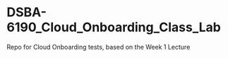 # DSBA-6190_Cloud_Onboarding_Class_Lab
Repo for Cloud Onboarding tests, based on the Week 1 Lecture

